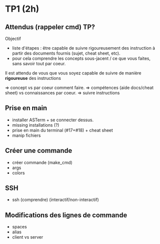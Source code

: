 <!DOCTYPE html>
<html lang="fr">
    <head>
        <meta charset="utf8"/>
        <title>TP1 (AdminSys)</title>
        <meta name="color-scheme" content="dark light">
        <meta name="viewport" content="width=device-width, initial-scale=1"/>
        <link   href="/skeleton/index.css"  rel="stylesheet">
        <script  src="/skeleton/index.js"  type="module"     blocking="render" async></script>
    </head>
    <body>
        <main>

# TP1 (2h)

## Attendus (rappeler cmd) TP?

Objectif
- liste d'étapes : être capable de suivre rigoureusement des instruction à partir des documents fournis (sujet, cheat sheet, etc).
- pour cela comprendre les concepts sous-jacent / ce que vous faites, sans savoir tout par coeur.

Il est attendu de vous que vous soyez capable de suivre de manière **rigoureuse** des instructions 

=> concept vs par coeur comment faire.
=> compétences (aide docs/cheat sheet) vs connaissances par coeur.
=> suivre instructions

## Prise en main

- installer ASTerm + se connecter dessus.
- missing installations (?)
- prise en main du terminal (#17+#18) + cheat sheet
- manip fichiers

## Créer une commande

- créer commande (make_cmd)
- args
- colors

## SSH

- ssh (comprendre) (interactif/non-interactif)

## Modifications des lignes de commande

- spaces
- alias
- client vs server

</main>
    </body>
</html>